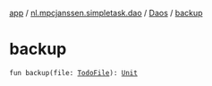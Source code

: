 [app](../../index.md) / [nl.mpcjanssen.simpletask.dao](../index.md) / [Daos](index.md) / [backup](.)

# backup

`fun backup(file: `[`TodoFile`](../../nl.mpcjanssen.simpletask.dao.gen/-todo-file/index.md)`): `[`Unit`](https://kotlinlang.org/api/latest/jvm/stdlib/kotlin/-unit/index.html)